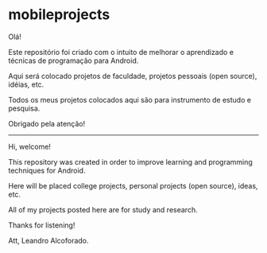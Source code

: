 # mobileprojects
Olá!

Este repositório foi criado com o intuito de melhorar o aprendizado e técnicas de programação para Android.

Aqui será colocado projetos de faculdade, projetos pessoais (open source), idéias, etc. 

Todos os meus projetos colocados aqui são para instrumento de estudo e pesquisa.

Obrigado pela atenção!

________________________________________________________________________________________________________________________

Hi, welcome!

This repository was created in order to improve learning and programming techniques for Android.

Here will be placed college projects, personal projects (open source), ideas, etc.

All of my projects posted here are for study and research.

Thanks for listening!

Att, 
Leandro Alcoforado.
